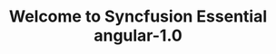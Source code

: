 ---
layout: post
title: Welcome to Syncfusion Essential angular-1.0
description: Overview of Syncfusion Essential angular-1.0 
platform: Angular 1.0
control: Introduction
documentation: ug
--- 